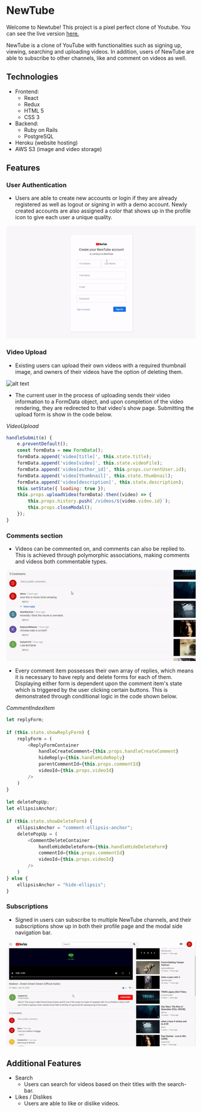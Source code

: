 # NewTube

Welcome to Newtube! This project is a pixel perfect clone of Youtube. You can see the live version [here.](https://new-tube-app.herokuapp.com/#/)

NewTube is a clone of YouTube with functionalities such as signing up, viewing, searching and uploading videos. In addition, users of NewTube are able to subscribe to other channels, like and comment on videos as well.


## Technologies

- Frontend:
    - React
    - Redux
    - HTML 5
    - CSS 3
- Backend:
    - Ruby on Rails
    - PostgreSQL
- Heroku (website hosting)
- AWS S3 (image and video storage)

## Features

### User Authentication
- Users are able to create new accounts or login if they are already registered as well as logout or signing in with a demo account. Newly created accounts are also assigned a color that shows up in the profile icon to give each user a unique quality.

![alt text](img/user-auth.gif "User Authentication")

### Video Upload
- Existing users can upload their own videos with a required thumbnail image, and owners of their videos have the option of deleting them.

![alt text](img/video-upload.gif "Video Upload")

- The current user in the process of uploading sends their video information to a FormData object, and upon completion of the video rendering, they are redirected to that video's show page. Submitting the upload form is show in the code below.

*VideoUpload*
```javascript
handleSubmit(e) {
    e.preventDefault();
    const formData = new FormData();
    formData.append('video[title]', this.state.title);
    formData.append('video[video]', this.state.videoFile);
    formData.append('video[author_id]', this.props.currentUser.id);
    formData.append('video[thumbnail]', this.state.thumbnail);
    formData.append('video[description]', this.state.description);
    this.setState({ loading: true });
    this.props.uploadVideo(formData).then((video) => {
        this.props.history.push(`/videos/${video.video.id}`);
        this.props.closeModal();
    });
}
```

### Comments section
- Videos can be commented on, and comments can also be replied to. This is achieved through polymorphic associations, making comments and videos both commentable types.

![alt text](img/comments.gif "Comments section")

- Every comment item possesses their own array of replies, which means it is necessary to have reply and delete forms for each of them. Displaying either form is dependent upon the comment item's state which is triggered by the user clicking certain buttons. This is demonstrated through conditional logic in the code shown below.

*CommentIndexItem*
```javascript
let replyForm;

if (this.state.showReplyForm) {
    replyForm = (
        <ReplyFormContainer 
            handleCreateComment={this.props.handleCreateComment} 
            hideReply={this.handleHideReply}
            parentCommentId={this.props.commentId}
            videoId={this.props.videoId}
        />
    )
}

let deletePopUp;
let ellipsisAnchor;

if (this.state.showDeleteForm) {
    ellipsisAnchor = "comment-ellipsis-anchor";
    deletePopUp = (
        <CommentDeleteContainer
            handleHideDeleteForm={this.handleHideDeleteForm} 
            commentId={this.props.commentId}
            videoId={this.props.videoId}
        />
    )
} else {
    ellipsisAnchor = "hide-ellipsis";
}
```

### Subscriptions
- Signed in users can subscribe to multiple NewTube channels, and their subscriptions show up in both their profile page and the modal side navigation bar. 

![alt text](img/subscriptions.gif "Subscriptions")

## Additional Features
- Search
    - Users can search for videos based on their titles with the search-bar.
- Likes / Dislikes
    - Users are able to like or dislike videos.
